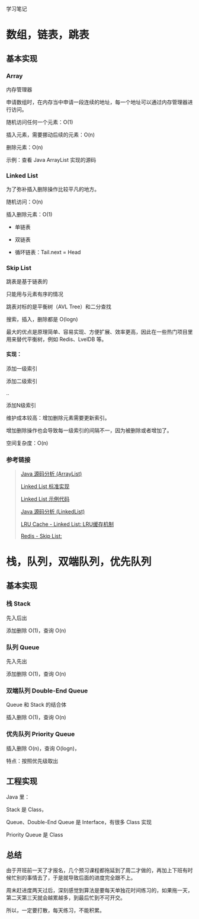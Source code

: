 学习笔记



# 数组，链表，跳表

## 基本实现

### Array

内存管理器

申请数组时，在内存当中申请一段连续的地址，每一个地址可以通过内存管理器进行访问。

随机访问任何一个元素：O(1)

插入元素，需要挪动后续的元素：O(n)

删除元素：O(n)

示例：查看 Java ArrayList 实现的源码



### Linked List

为了弥补插入删除操作比较平凡的地方。

随机访问：O(n)

插入删除元素：O(1)

- 单链表

- 双链表

- 循环链表：Tail.next = Head

### Skip List

跳表是基于链表的

只能用与元素有序的情况

跳表对标的是平衡树（AVL Tree）和二分查找

搜索，插入，删除都是 O(logn)

最大的优点是原理简单、容易实现、方便扩展、效率更高，因此在一些热门项目里用来替代平衡树，例如 Redis、LvelDB 等。

#### 实现：

添加一级索引

添加二级索引

..

添加N级索引

维护成本较高：增加删除元素需要更新索引。

增加删除操作也会导致每一级索引的间隔不一，因为被删除或者增加了。

空间复杂度：O(n)

### 参考链接

> [Java 源码分析 (ArrayList)](https://www.geeksforgeeks.org/implementing-a-linked-list-in-java-using-class/)
>
> [Linked List 标准实现](http://developer.classpath.org/doc/java/util/ArrayList-source.html)
>
> [Linked List 示例代码](http://www.cs.cmu.edu/~adamchik/15-121/lectures/Linked%20Lists/code/LinkedList.java)
>
> [Java 源码分析 (LinkedList)](http://developer.classpath.org/doc/java/util/LinkedList-source.html)
>
> [LRU Cache - Linked List: LRU缓存机制](http://leetcode-cn.com/problems/lru-cache)
>
> [Redis - Skip List: ](http://www.zhihu.com/question/20202931)





# 栈，队列，双端队列，优先队列

## 基本实现

### 栈 Stack

先入后出

添加删除 O(1)，查询 O(n)

### 队列 Queue

先入先出

添加删除 O(1)，查询 O(n)

### 双端队列 Double-End Queue

Queue 和 Stack 的结合体

插入删除 O(1)，查询 O(n)

### 优先队列 Priority Queue

插入删除 O(n)，查询 O(logn)，

特点：按照优先级取出



## 工程实现

Java 里：

Stack 是 Class，

Queue、Double-End Queue 是 Interface，有很多 Class 实现

Priority Queue 是 Class



## 总结

由于开班前一天了才报名，几个预习课程都拖延到了周二才做的，再加上下班有时候忙别的事情去了，于是就导致后面的进度完全跟不上。

周末赶进度两天过后，深刻感觉到算法是要每天单独花时间练习的，如果拖一天，第二天第三天就会越累越多，到最后忙到不可开交。

所以，一定要打散，每天练习，不能积累。